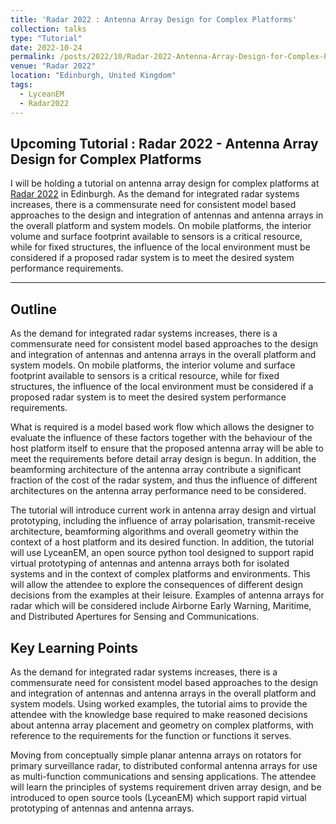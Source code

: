 ```yaml
---
title: 'Radar 2022 : Antenna Array Design for Complex Platforms' 
collection: talks
type: "Tutorial"
date: 2022-10-24
permalink: /posts/2022/10/Radar-2022-Antenna-Array-Design-for-Complex-Platforms/
venue: "Radar 2022"
location: "Edinburgh, United Kingdom"
tags:
  - LyceanEM
  - Radar2022
---
```

Upcoming Tutorial : Radar 2022 - Antenna Array Design for Complex Platforms
---
I will be holding a tutorial on antenna array design for complex platforms at [Radar 2022](https://radar2022.theiet.org/) in Edinburgh.
As the demand for integrated radar systems increases, there is a commensurate need for consistent model based approaches to the design and integration of antennas and antenna arrays in the overall platform and system models. On mobile platforms, the interior volume and surface footprint available to sensors is a critical resource, while for fixed structures, the influence of the local environment must be considered if a proposed radar system is to meet the desired system performance requirements. 


---
Outline
---
As the demand for integrated radar systems increases, there is a commensurate need for consistent model based approaches to the design and integration of antennas and antenna arrays in the overall platform and system models. On mobile platforms, the interior volume and surface footprint available to sensors is a critical resource, while for fixed structures, the influence of the local environment must be considered if a proposed radar system is to meet the desired system performance requirements.

What is required is a model based work flow which allows the designer to evaluate the influence of these factors together with the behaviour of the host platform itself to ensure that the proposed antenna array will be able to meet the requirements before detail array design is begun. In addition, the beamforming architecture of the antenna array contribute a significant fraction of the cost of the radar system, and thus the influence of different architectures on the antenna array performance need to be considered.

The tutorial will introduce current work in antenna array design and virtual prototyping, including the influence of array polarisation, transmit-receive architecture, beamforming algorithms and overall geometry within the context of a host platform and its desired function. In addition, the tutorial will use LyceanEM, an open source python tool designed to support rapid virtual prototyping of antennas and antenna arrays both for isolated systems and in the context of complex platforms and environments. This will allow the attendee to explore the consequences of different design decisions from the examples at their leisure. Examples of antenna arrays for radar which will be considered include Airborne Early Warning, Maritime, and Distributed Apertures for Sensing and Communications.


Key Learning Points
--

As the demand for integrated radar systems increases, there is a commensurate need for consistent model based approaches to the design and integration of antennas and antenna arrays in the overall platform and system models.
Using worked examples, the tutorial aims to provide the attendee with the knowledge base required to make reasoned decisions about antenna array placement and geometry on complex platforms, with reference to the requirements for the function or functions it serves.

Moving from conceptually simple planar antenna arrays on rotators for primary surveillance radar, to distributed conformal antenna arrays for use as multi-function communications and sensing applications.
The attendee will learn the principles of systems requirement driven array design, and be introduced to open source tools (LyceanEM) which support rapid virtual prototyping of antennas and antenna arrays.



